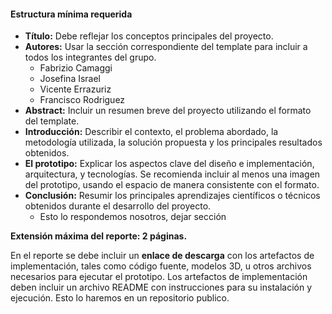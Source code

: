 #### **Estructura mínima requerida**

- **Título:** Debe reflejar los conceptos principales del proyecto.
- **Autores:** Usar la sección correspondiente del template para incluir a todos los integrantes del grupo.
  - Fabrizio Camaggi
  - Josefina Israel
  - Vicente Errazuriz
  - Francisco Rodriguez
- **Abstract:** Incluir un resumen breve del proyecto utilizando el formato del template.
- **Introducción:** Describir el contexto, el problema abordado, la metodología utilizada, la solución propuesta y los principales resultados obtenidos.
- **El prototipo:** Explicar los aspectos clave del diseño e implementación, arquitectura, y tecnologías. Se recomienda incluir al menos una imagen del prototipo, usando el espacio de manera consistente con el formato.
- **Conclusión:** Resumir los principales aprendizajes científicos o técnicos obtenidos durante el desarrollo del proyecto.
  - Esto lo respondemos nosotros, dejar sección

**Extensión máxima del reporte: 2 páginas.**

En el reporte se debe incluir un **enlace de descarga** con los artefactos de implementación, tales como código fuente, modelos 3D, u otros archivos necesarios para ejecutar el prototipo. Los artefactos de implementación deben incluir un archivo README con instrucciones para su instalación y ejecución. Esto lo haremos en un repositorio publico.
